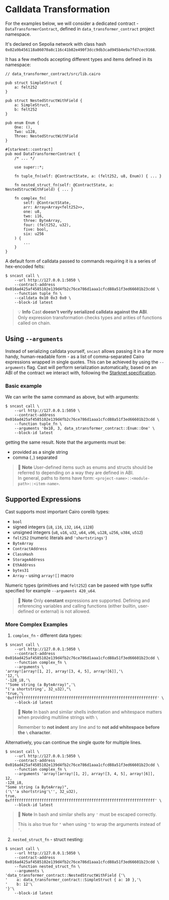 # Calldata Transformation

For the examples below, we will consider a dedicated contract - `DataTransformerContract`, defined
in `data_transformer_contract` project namespace.

It's declared on Sepolia network with class hash `0x02a9b456118a86070a8c116c41b02e490f3dcc9db3cad945b4e9a7fd7cec9168`.

It has a few methods accepting different types and items defined in its namespace:

```cairo
// data_transformer_contract/src/lib.cairo

pub struct SimpleStruct {
    a: felt252
}

pub struct NestedStructWithField {
    a: SimpleStruct,
    b: felt252
}

pub enum Enum {
    One: (),
    Two: u128,
    Three: NestedStructWithField
}

#[starknet::contract]
pub mod DataTransformerContract {
    /* ... */

    use super::*;

    fn tuple_fn(self: @ContractState, a: (felt252, u8, Enum)) { ... }

    fn nested_struct_fn(self: @ContractState, a: NestedStructWithField) { ... }

    fn complex_fn(
        self: @ContractState,
        arr: Array<Array<felt252>>,
        one: u8,
        two: i16,
        three: ByteArray,
        four: (felt252, u32),
        five: bool,
        six: u256
    ) {
        ...
    }
}
```

A default form of calldata passed to commands requiring it is a series of hex-encoded felts:

```shell
$ sncast call \
    --url http://127.0.0.1:5050 \
    --contract-address 0x016ad425af4585102e139d4fb2c76ce786d1aaa1cfcd88a51f3ed66601b23cdd \
    --function tuple_fn \
    --calldata 0x10 0x3 0x0 \
    --block-id latest
```

> 💡 **Info**
> Cast **doesn't verify serialized calldata against the ABI**.\
> Only expression transformation checks types and arities of functions called on chain.

## Using `--arguments`

Instead of serializing calldata yourself, `sncast` allows passing it in a far more handy, human-readable form - as a
list of comma-separated Cairo expressions wrapped in single quotes. This can be achieved by using the `--arguments`
flag.
Cast will perform serialization automatically, based on an ABI of the contract
we interact with, following
the [Starknet specification](https://docs.starknet.io/architecture-and-concepts/smart-contracts/serialization-of-cairo-types/).

### Basic example

We can write the same command as above, but with arguments:

```shell
$ sncast call \
    --url http://127.0.0.1:5050 \
    --contract-address 0x016ad425af4585102e139d4fb2c76ce786d1aaa1cfcd88a51f3ed66601b23cdd \
    --function tuple_fn \
    --arguments '0x10, 3, data_stransformer_contract::Enum::One' \
    --block-id latest
```

getting the same result.
Note that the arguments must be:

* provided as a single string
* comma (`,`) separated

> 📝 **Note**
> User-defined items such as enums and structs should be referred to depending on a way they are defined in ABI.\
> In general, paths to items have form: `<project-name>::<module-path>::<item-name>`.

## Supported Expressions

Cast supports most important Cairo corelib types:

* `bool`
* signed integers (`i8`, `i16`, `i32`, `i64`, `i128`)
* unsigned integers (`u8`, `u16`, `u32`, `u64`, `u96`, `u128`, `u256`, `u384`, `u512`)
* `felt252` (numeric literals and `'shortstrings'`)
* `ByteArray`
* `ContractAddress`
* `ClassHash`
* `StorageAddress`
* `EthAddress`
* `bytes31`
* `Array` - using `array![]` macro

Numeric types (primitives and `felt252`) can be paseed with type suffix specified for example `--arguments 420_u64`.

> 📝 **Note**
> Only **constant** expressions are supported. Defining and referencing variables and calling functions (either builtin,
> user-defined or external) is not allowed.

### More Complex Examples

1. `complex_fn` - different data types:

  ```shell
  $ sncast call \
      --url http://127.0.0.1:5050 \
      --contract-address 0x016ad425af4585102e139d4fb2c76ce786d1aaa1cfcd88a51f3ed66601b23cdd \
      --function complex_fn \
      --arguments \
'array![array![1, 2], array![3, 4, 5], array![6]],'\
'12,'\
'-128_i8,'\
'"Some string (a ByteArray)",'\
"('a shortstring', 32_u32),"\
'true,'\
'0xffffffffffffffffffffffffffffffffffffffffffffffffffffffffffffffff' \
      --block-id latest
  ```

> 📝 **Note**
> In bash and similar shells indentation and whitespace matters when providing multiline strings with `\`
>
> Remember to **not indent** any line and to **not add whitespace before the `\` character**.

Alternatively, you can continue the single quote for multiple lines.

  ```shell
  $ sncast call \
      --url http://127.0.0.1:5050 \
      --contract-address 0x016ad425af4585102e139d4fb2c76ce786d1aaa1cfcd88a51f3ed66601b23cdd \
      --function complex_fn \
      --arguments 'array![array![1, 2], array![3, 4, 5], array![6]],
12,
-128_i8,
"Some string (a ByteArray)",
('\''a shortstring'\'', 32_u32),
true,
0xffffffffffffffffffffffffffffffffffffffffffffffffffffffffffffffff' \
      --block-id latest
  ```

> 📝 **Note**
> In bash and similar shells any `'` must be escaped correctly.
>
> This is also true for `"` when using `"` to wrap the arguments instead of `'`.

2. `nested_struct_fn` - struct nesting:

  ```shell
  $ sncast call \
      --url http://127.0.0.1:5050 \
      --contract-address 0x016ad425af4585102e139d4fb2c76ce786d1aaa1cfcd88a51f3ed66601b23cdd \
      --function nested_struct_fn \
      --arguments \
'data_transformer_contract::NestedStructWithField {'\
'    a: data_transformer_contract::SimpleStruct { a: 10 },'\
'    b: 12'\
'}'\
      --block-id latest
  ```
